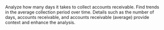 Analyze how many days it takes to collect accounts receivable. Find trends in the average collection period over time. Details such as the number of days, accounts receivable, and accounts receivable (average) provide context and enhance the analysis.